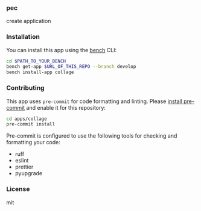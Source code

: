 ### pec

create application

### Installation

You can install this app using the [bench](https://github.com/frappe/bench) CLI:

```bash
cd $PATH_TO_YOUR_BENCH
bench get-app $URL_OF_THIS_REPO --branch develop
bench install-app collage
```

### Contributing

This app uses `pre-commit` for code formatting and linting. Please [install pre-commit](https://pre-commit.com/#installation) and enable it for this repository:

```bash
cd apps/collage
pre-commit install
```

Pre-commit is configured to use the following tools for checking and formatting your code:

- ruff
- eslint
- prettier
- pyupgrade

### License

mit

